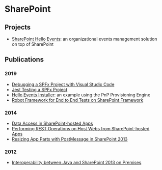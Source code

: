 # SharePoint

## Projects

- [SharePoint Hello Events](https://github.com/leberns/sp-hello-events): an organizational events management solution on top of SharePoint

## Publications

### 2019

- [Debugging a SPFx Project with Visual Studio Code](https://github.com/leberns/sp-hello-events/wiki/Debugging-a-SPFx-Project-with-Visual-Studio-Code)
- [Jest Testing a SPFx Project](https://github.com/leberns/sp-hello-events/wiki/Jest-Testing-a-SPFx-Project)
- [Hello Events Installer](https://github.com/leberns/sp-hello-events/tree/master/installers/hello-events-installer): an example using the PnP Provisioning Engine
- [Robot Framework for End to End Tests on SharePoint Framework](https://github.com/leberns/sp-hello-events/wiki/Robot-Framework-for-End-to-End-Tests-on-SharePoint-Framework)

### 2014

- [Data Access in SharePoint-hosted Apps](https://blog2.ctp.com/data-access-in-sharepoint-hosted-apps/)
- [Performing REST Operations on Host Webs from SharePoint-hosted Apps](https://blog2.ctp.com/performing-rest-operations-on-host-webs-from-sharepoint-hosted-apps/)
- [Resizing App Parts with PostMessage in SharePoint 2013](https://blog2.ctp.com/resizing-app-parts-with-postmessage-in-sharepoint-2013/)

### 2012

- [Interoperability between Java and SharePoint 2013 on Premises](https://blog.ch.atosconsulting.com/interoperability-between-java-and-sharepoint-2013-on-premises/)
